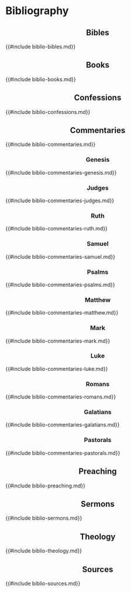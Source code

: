 # Bibliography

<style>

  h2, h3, h4 {
    text-align: center;
  }

</style>

<!-- toc -->

## Bibles

{{#include biblio-bibles.md}}

## Books

{{#include biblio-books.md}}

## Confessions

{{#include biblio-confessions.md}}

## Commentaries

{{#include biblio-commentaries.md}}

### Genesis

{{#include biblio-commentaries-genesis.md}}

### Judges

{{#include biblio-commentaries-judges.md}}

### Ruth

{{#include biblio-commentaries-ruth.md}}

### Samuel

{{#include biblio-commentaries-samuel.md}}

### Psalms

{{#include biblio-commentaries-psalms.md}}

### Matthew

{{#include biblio-commentaries-matthew.md}}

### Mark

{{#include biblio-commentaries-mark.md}}

### Luke

{{#include biblio-commentaries-luke.md}}

### Romans

{{#include biblio-commentaries-romans.md}}

### Galatians

{{#include biblio-commentaries-galatians.md}}

### Pastorals

{{#include biblio-commentaries-pastorals.md}}

## Preaching

{{#include biblio-preaching.md}}

## Sermons

{{#include biblio-sermons.md}}

## Theology

{{#include biblio-theology.md}}

## Sources

{{#include biblio-sources.md}}
